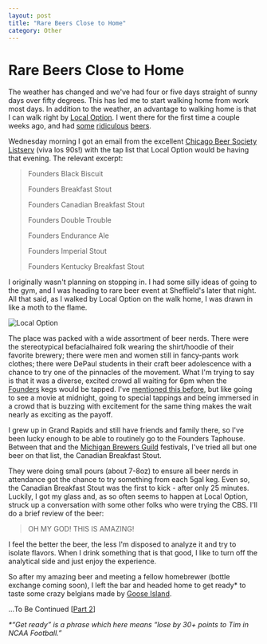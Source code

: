 ```yaml
---
layout: post
title: "Rare Beers Close to Home"
category: Other
---
```


Rare Beers Close to Home
========================

The weather has changed and we've had four or five days straight of sunny days over fifty degrees. This has led me to start walking home from work most days. In addition to the weather, an advantage to walking home is that I can walk right by [Local Option](http://localoptionchicago.com/ "Local Option"). I went there for the first time a couple weeks ago, and had [some](http://www.ratebeer.com/beer/brewdog-mikkeller-i-hardcore-you/127320/) [ridiculous](http://beeradvocate.com/beer/profile/263/54731) [beers](http://beeradvocate.com/beer/profile/158/19216).

Wednesday morning I got an email from the excellent [Chicago Beer Society](http://chicagobeersociety.org/) [Listserv](http://chicagobeersociety.org/about/ "Scroll down") (viva los 90s!) with the tap list that Local Option would be having that evening. The relevant excerpt:

> Founders Black Biscuit
> 
> Founders Breakfast Stout
> 
> Founders Canadian Breakfast Stout
> 
> Founders Double Trouble
> 
> Founders Endurance Ale
> 
> Founders Imperial Stout
> 
> Founders Kentucky Breakfast Stout

I originally wasn't planning on stopping in. I had some silly ideas of going to the gym, and I was heading to rare beer event at Sheffield's later that night. All that said, as I walked by Local Option on the walk home, I was drawn in like a moth to the flame.

![Local Option](http://www.yeastboundanddown.com/wp-content/uploads/2011/03/local-option1-300x227.jpg "Local Option")

The place was packed with a wide assortment of beer nerds. There were the stereotypical befacialhaired folk wearing the shirt/hoodie of their favorite brewery; there were men and women still in fancy-pants work clothes; there were DePaul students in their craft beer adolescence with a chance to try one of the pinnacles of the movement. What I'm trying to say is that it was a diverse, excited crowd all waiting for 6pm when the [Founders](http://www.foundersbrewing.com/) kegs would be tapped. I've [mentioned this before](http://www.yeastboundanddown.com/2011/02/hopslam-in-chicago/ "Hopslam in Chicago"), but like going to see a movie at midnight, going to special tappings and being immersed in a crowd that is buzzing with excitement for the same thing makes the wait nearly as exciting as the payoff.

I grew up in Grand Rapids and still have friends and family there, so I've been lucky enough to be able to routinely go to the Founders Taphouse. Between that and the [Michigan Brewers Guild](http://michiganbrewersguild.businesscatalyst.com/ "Michigan Brewers Guild") festivals, I've tried all but one beer on that list, the Canadian Breakfast Stout.

They were doing small pours (about 7-8oz) to ensure all beer nerds in attendance got the chance to try something from each 5gal keg. Even so, the Canadian Breakfast Stout was the first to kick - after only 25 minutes. Luckily, I got my glass and, as so often seems to happen at Local Option, struck up a conversation with some other folks who were trying the CBS. I'll do a brief review of the beer:

> OH MY GOD! THIS IS AMAZING!

I feel the better the beer, the less I'm disposed to analyze it and try to isolate flavors. When I drink something that is that good, I like to turn off the analytical side and just enjoy the experience.

So after my amazing beer and meeting a fellow homebrewer (bottle exchange coming soon), I left the bar and headed home to get ready\* to taste some crazy belgians made by [Goose Island](http://www.gooseisland.com/).

…To Be Continued \[[Part 2](http://www.yeastboundanddown.com/2011/03/rare-beers-close-to-home-pt-2/ "Rare Beers Close to Home (Pt. 2)")\]

_\*“Get ready” is a phrase which here means “lose by 30+ points to Tim in NCAA Football.”_